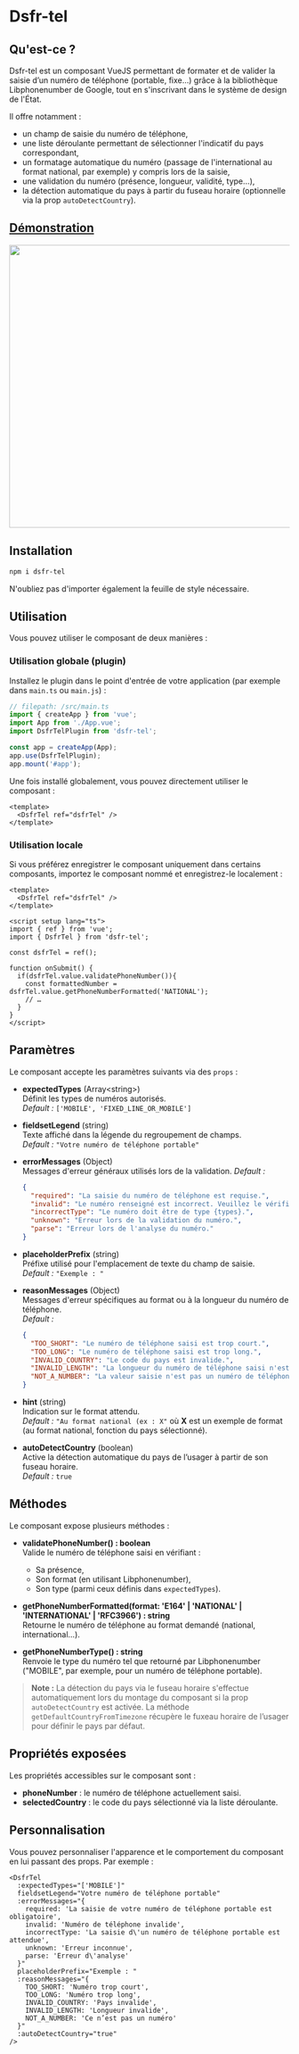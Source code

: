 # Dsfr-tel

## Qu'est-ce ?

Dsfr-tel est un composant VueJS permettant de formater et de valider la saisie d’un numéro de téléphone (portable, fixe…) grâce à la bibliothèque Libphonenumber de Google, tout en s'inscrivant dans le système de design de l'État.

Il offre notamment :

- un champ de saisie du numéro de téléphone,
- une liste déroulante permettant de sélectionner l'indicatif du pays correspondant,
- un formatage automatique du numéro (passage de l'international au format national, par exemple) y compris lors de la saisie,
- une validation du numéro (présence, longueur, validité, type…),
- la détection automatique du pays à partir du fuseau horaire (optionnelle via la prop `autoDetectCountry`).

## [Démonstration](https://edouardroger.github.io/dsfr-tel-demo/)

<img width="507" alt="" src="https://github.com/user-attachments/assets/fb061e18-58a4-4873-b714-df63f5e2b97a" />

## Installation

```bash
npm i dsfr-tel
```

N'oubliez pas d'importer également la feuille de style nécessaire.

## Utilisation

Vous pouvez utiliser le composant de deux manières :

### Utilisation globale (plugin)

Installez le plugin dans le point d'entrée de votre application (par exemple dans `main.ts` ou `main.js`) :

```typescript
// filepath: /src/main.ts
import { createApp } from 'vue';
import App from './App.vue';
import DsfrTelPlugin from 'dsfr-tel';

const app = createApp(App);
app.use(DsfrTelPlugin);
app.mount('#app');
```

Une fois installé globalement, vous pouvez directement utiliser le composant :

```vue
<template>
  <DsfrTel ref="dsfrTel" />
</template>
```

### Utilisation locale

Si vous préférez enregistrer le composant uniquement dans certains composants, importez le composant nommé et enregistrez-le localement :

```vue
<template>
  <DsfrTel ref="dsfrTel" />
</template>

<script setup lang="ts">
import { ref } from 'vue';
import { DsfrTel } from 'dsfr-tel';

const dsfrTel = ref();

function onSubmit() {
  if(dsfrTel.value.validatePhoneNumber()){
    const formattedNumber = dsfrTel.value.getPhoneNumberFormatted('NATIONAL');
    // …
  }
}
</script>
```

## Paramètres

Le composant accepte les paramètres suivants via des `props` :

- **expectedTypes** (Array\<string\>)  
  Définit les types de numéros autorisés.  
  *Default :* `['MOBILE', 'FIXED_LINE_OR_MOBILE']`

- **fieldsetLegend** (string)  
  Texte affiché dans la légende du regroupement de champs.  
  *Default :* `"Votre numéro de téléphone portable"`

- **errorMessages** (Object)  
  Messages d'erreur généraux utilisés lors de la validation.
  *Default :*

  ```json
  {
    "required": "La saisie du numéro de téléphone est requise.",
    "invalid": "Le numéro renseigné est incorrect. Veuillez le vérifier.",
    "incorrectType": "Le numéro doit être de type {types}.",
    "unknown": "Erreur lors de la validation du numéro.",
    "parse": "Erreur lors de l'analyse du numéro."
  }
  ```

- **placeholderPrefix** (string)  
  Préfixe utilisé pour l'emplacement de texte du champ de saisie.  
  *Default :* `"Exemple : "`

- **reasonMessages** (Object)  
  Messages d'erreur spécifiques au format ou à la longueur du numéro de téléphone.  
  *Default :*

  ```json
  {
    "TOO_SHORT": "Le numéro de téléphone saisi est trop court.",
    "TOO_LONG": "Le numéro de téléphone saisi est trop long.",
    "INVALID_COUNTRY": "Le code du pays est invalide.",
    "INVALID_LENGTH": "La longueur du numéro de téléphone saisi n'est pas valide.",
    "NOT_A_NUMBER": "La valeur saisie n'est pas un numéro de téléphone."
  }
  ```

- **hint** (string)  
  Indication sur le format attendu.  
  *Default :* `"Au format national (ex : X"` où **X** est un exemple de format (au format national, fonction du pays sélectionné).

- **autoDetectCountry** (boolean)  
  Active la détection automatique du pays de l’usager à partir de son fuseau horaire.  
  *Default :* `true`

## Méthodes

Le composant expose plusieurs méthodes :

- **validatePhoneNumber() : boolean**  
  Valide le numéro de téléphone saisi en vérifiant :
  - Sa présence,
  - Son format (en utilisant Libphonenumber),
  - Son type (parmi ceux définis dans `expectedTypes`).

- **getPhoneNumberFormatted(format: 'E164' | 'NATIONAL' | 'INTERNATIONAL' | 'RFC3966') : string**  
  Retourne le numéro de téléphone au format demandé (national, international…).

- **getPhoneNumberType() : string**  
  Renvoie le type du numéro tel que retourné par Libphonenumber ("MOBILE", par exemple, pour un numéro de téléphone portable).

> **Note :** La détection du pays via le fuseau horaire s'effectue automatiquement lors du montage du composant si la prop `autoDetectCountry` est activée. La méthode `getDefaultCountryFromTimezone` récupère le fuxeau horaire de l’usager pour définir le pays par défaut.

## Propriétés exposées

Les propriétés accessibles sur le composant sont :

- **phoneNumber** : le numéro de téléphone actuellement saisi.
- **selectedCountry** : le code du pays sélectionné via la liste déroulante.

## Personnalisation

Vous pouvez personnaliser l'apparence et le comportement du composant en lui passant des props. Par exemple :

```vue
<DsfrTel
  :expectedTypes="['MOBILE']"
  fieldsetLegend="Votre numéro de téléphone portable"
  :errorMessages="{
    required: 'La saisie de votre numéro de téléphone portable est obligatoire',
    invalid: 'Numéro de téléphone invalide',
    incorrectType: 'La saisie d\'un numéro de téléphone portable est attendue',
    unknown: 'Erreur inconnue',
    parse: 'Erreur d\'analyse'
  }"
  placeholderPrefix="Exemple : "
  :reasonMessages="{
    TOO_SHORT: 'Numéro trop court',
    TOO_LONG: 'Numéro trop long',
    INVALID_COUNTRY: 'Pays invalide',
    INVALID_LENGTH: 'Longueur invalide',
    NOT_A_NUMBER: 'Ce n’est pas un numéro'
  }"
  :autoDetectCountry="true"
/>
```
